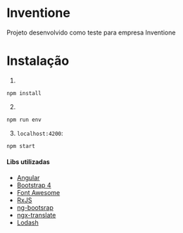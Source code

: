 # Inventione
Projeto desenvolvido como teste para empresa Inventione

# Instalação

1. 
 ```bash
 npm install
 ```
2.
 ```bash
 npm run env
 ``` 
3. `localhost:4200`:
 ```bash
 npm start
 ```
 
#### Libs utilizadas

- [Angular](https://angular.io)
- [Bootstrap 4](https://getbootstrap.com)
- [Font Awesome](http://fontawesome.io)
- [RxJS](http://reactivex.io/rxjs)
- [ng-bootsrap](https://ng-bootstrap.github.io)
- [ngx-translate](https://github.com/ngx-translate/core)
- [Lodash](https://lodash.com)
